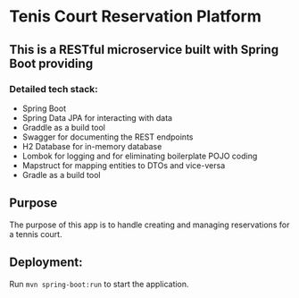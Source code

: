 # Tenis Court Reservation Platform

## This is a RESTful microservice built with Spring Boot providing 

### Detailed tech stack:

- Spring Boot
- Spring Data JPA for interacting with data
- Graddle as a build tool
- Swagger for documenting the REST endpoints
- H2 Database for in-memory database
- Lombok for logging and for eliminating boilerplate POJO coding
- Mapstruct for mapping entities to DTOs and vice-versa
- Gradle as a build tool


## Purpose

The purpose of this app is to handle creating and managing reservations for a tennis court.


## Deployment:

Run `mvn spring-boot:run` to start the application. 
